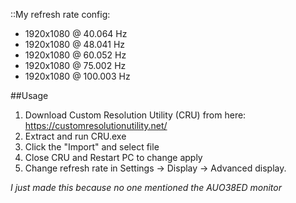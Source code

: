 ::My refresh rate config:
- 1920x1080 @ 40.064 Hz
- 1920x1080 @ 48.041 Hz
- 1920x1080 @ 60.052 Hz
- 1920x1080 @ 75.002 Hz
- 1920x1080 @ 100.003 Hz

##Usage
1. Download Custom Resolution Utility (CRU) from here: https://customresolutionutility.net/
2. Extract and run CRU.exe
3. Click the "Import" and select file
4. Close CRU and Restart PC to change apply
5. Change refresh rate in Settings -> Display -> Advanced display.

_I just made this because no one mentioned the AUO38ED monitor_
